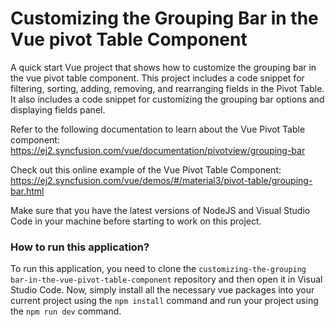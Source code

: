 # Customizing the Grouping Bar in the Vue pivot Table Component
A quick start Vue project that shows how to customize the grouping bar in the vue pivot table component. This project includes a code snippet for filtering, sorting, adding, removing, and rearranging fields in the Pivot Table. It also includes a code snippet for customizing the grouping bar options and displaying fields panel.
 
Refer to the following documentation to learn about the Vue Pivot Table component: 
https://ej2.syncfusion.com/vue/documentation/pivotview/grouping-bar

Check out this online example of the Vue Pivot Table Component:
https://ej2.syncfusion.com/vue/demos/#/material3/pivot-table/grouping-bar.html

Make sure that you have the latest versions of NodeJS and Visual Studio Code in your machine before starting to work on this project.

### How to run this application?
To run this application, you need to clone the `customizing-the-grouping bar-in-the-vue-pivot-table-component` repository and then open it in Visual Studio Code. Now, simply install all the necessary vue packages into your current project using the `npm install` command and run your project using the `npm run dev` command.
